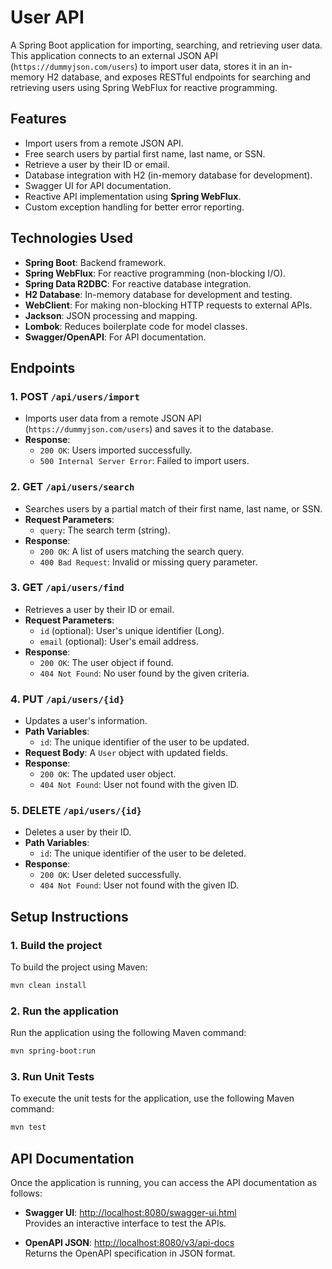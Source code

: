 
# User API

A Spring Boot application for importing, searching, and retrieving user data. This application connects to an external JSON API (`https://dummyjson.com/users`) to import user data, stores it in an in-memory H2 database, and exposes RESTful endpoints for searching and retrieving users using Spring WebFlux for reactive programming.

## Features

- Import users from a remote JSON API.
- Free search users by partial first name, last name, or SSN.
- Retrieve a user by their ID or email.
- Database integration with H2 (in-memory database for development).
- Swagger UI for API documentation.
- Reactive API implementation using **Spring WebFlux**.
- Custom exception handling for better error reporting.

## Technologies Used

- **Spring Boot**: Backend framework.
- **Spring WebFlux**: For reactive programming (non-blocking I/O).
- **Spring Data R2DBC**: For reactive database integration.
- **H2 Database**: In-memory database for development and testing.
- **WebClient**: For making non-blocking HTTP requests to external APIs.
- **Jackson**: JSON processing and mapping.
- **Lombok**: Reduces boilerplate code for model classes.
- **Swagger/OpenAPI**: For API documentation.

## Endpoints

### 1. **POST `/api/users/import`**
- Imports user data from a remote JSON API (`https://dummyjson.com/users`) and saves it to the database.
- **Response**:
  - `200 OK`: Users imported successfully.
  - `500 Internal Server Error`: Failed to import users.

### 2. **GET `/api/users/search`**
- Searches users by a partial match of their first name, last name, or SSN.
- **Request Parameters**:
  - `query`: The search term (string).
- **Response**:
  - `200 OK`: A list of users matching the search query.
  - `400 Bad Request`: Invalid or missing query parameter.

### 3. **GET `/api/users/find`**
- Retrieves a user by their ID or email.
- **Request Parameters**:
  - `id` (optional): User's unique identifier (Long).
  - `email` (optional): User's email address.
- **Response**:
  - `200 OK`: The user object if found.
  - `404 Not Found`: No user found by the given criteria.

### 4. **PUT `/api/users/{id}`**
- Updates a user's information.
- **Path Variables**:
  - `id`: The unique identifier of the user to be updated.
- **Request Body**: A `User` object with updated fields.
- **Response**:
  - `200 OK`: The updated user object.
  - `404 Not Found`: User not found with the given ID.

### 5. **DELETE `/api/users/{id}`**
- Deletes a user by their ID.
- **Path Variables**:
  - `id`: The unique identifier of the user to be deleted.
- **Response**:
  - `200 OK`: User deleted successfully.
  - `404 Not Found`: User not found with the given ID.

## Setup Instructions

### 1. Build the project
To build the project using Maven:
```bash
mvn clean install
```

### 2. Run the application
Run the application using the following Maven command:
```bash
mvn spring-boot:run
```

### 3. Run Unit Tests
To execute the unit tests for the application, use the following Maven command:
```bash
mvn test
```

## API Documentation

Once the application is running, you can access the API documentation as follows:

- **Swagger UI**: [http://localhost:8080/swagger-ui.html](http://localhost:8080/swagger-ui.html)  
  Provides an interactive interface to test the APIs.

- **OpenAPI JSON**: [http://localhost:8080/v3/api-docs](http://localhost:8080/v3/api-docs)  
  Returns the OpenAPI specification in JSON format.

